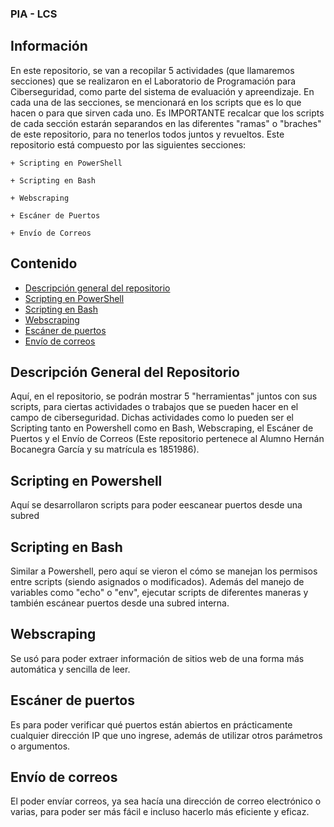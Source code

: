 ### PIA - LCS
## Información
En este repositorio, se van a recopilar 5 actividades (que llamaremos secciones) que se realizaron en el Laboratorio de Programación para Ciberseguridad, como parte del sistema de evaluación y apreendizaje. En cada una de las secciones, se mencionará en los scripts que es lo que hacen o para que sirven cada uno. Es IMPORTANTE recalcar que los scripts de cada sección estarán separandos en las diferentes "ramas" o "braches" de este repositorio, para no tenerlos todos juntos y revueltos. Este repositorio está compuesto por las siguientes secciones:
    
    + Scripting en PowerShell

    + Scripting en Bash

    + Webscraping

    + Escáner de Puertos

    + Envío de Correos 

## Contenido

- [Descripción general del repositorio](#descripción-general-del-repositorio)
- [Scripting en PowerShell](#scripting-en-powershell)
- [Scripting en Bash](#scripting-en-bash)
- [Webscraping](#webscraping)
- [Escáner de puertos](#escáner-de-puertos)
- [Envío de correos](#envío-de-correos)

## Descripción General del Repositorio
Aquí, en el repositorio, se podrán mostrar 5 "herramientas" juntos con sus scripts, para ciertas actividades o trabajos que se pueden hacer en el campo de ciberseguridad. Dichas actividades como lo pueden ser el Scripting tanto en Powershell como en Bash, Webscraping, el Escáner de Puertos y el Envío de Correos (Este repositorio pertenece al Alumno Hernán Bocanegra García y su matrícula es 1851986).

## Scripting en Powershell
Aquí se desarrollaron scripts para poder eescanear puertos desde una subred

## Scripting en Bash
Similar a Powershell, pero aquí se vieron el cómo se manejan los permisos entre scripts (siendo asignados o modificados). Además del manejo de variables como "echo" o "env", ejecutar scripts de diferentes maneras y también escánear puertos desde una subred interna.

## Webscraping
Se usó para poder extraer información de sitios web de una forma más automática y sencilla de leer.

## Escáner de puertos
Es para poder verificar qué puertos están abiertos en prácticamente cualquier dirección IP que uno ingrese, además de utilizar otros parámetros o argumentos.

## Envío de correos
El poder envíar correos, ya sea hacía una dirección de correo electrónico o varias, para poder ser más fácil e incluso hacerlo más eficiente y eficaz.
